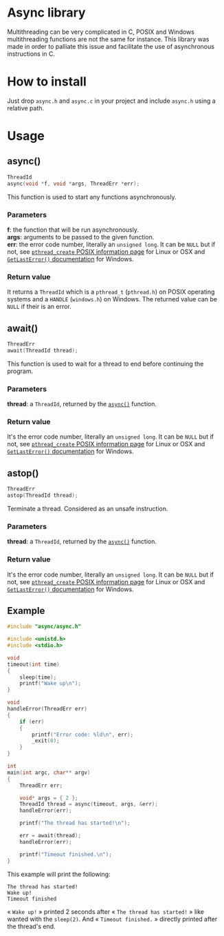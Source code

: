 # Async library
Multithreading can be very complicated in C, POSIX and Windows multithreading functions are not the same for instance.
This library was made in order to palliate this issue and facilitate the use of asynchronous instructions in C.


# How to install
Just drop `async.h` and `async.c` in your project and include `async.h` using a relative path.


# Usage
## async()
```c
ThreadId
async(void *f, void *args, ThreadErr *err);
```
This function is used to start any functions asynchronously. 

### Parameters
**f**: the function that will be run asynchronously.  
**args**: arguments to be passed to the given function.  
**err**: the error code number, literally an `unsigned long`. It can be `NULL` but if not, see [`pthread_create` POSIX information page](http://pubs.opengroup.org/onlinepubs/009695399/functions/pthread_create.html) for Linux or OSX and [`GetLastError()` documentation](https://msdn.microsoft.com/fr-fr/d852e148-985c-416f-a5a7-27b6914b45d4) for Windows.

### Return value
It returns a `ThreadId` which is a `pthread_t` (`pthread.h`) on POSIX operating systems and a `HANDLE` (`windows.h`) on Windows.
The returned value can be `NULL` if their is an error.


## await()
```c
ThreadErr
await(ThreadId thread);
```
This function is used to wait for a thread to end before continuing the program.

### Parameters
**thread**: a `ThreadId`, returned by the [`async()`](#async) function.

### Return value
It's the error code number, literally an `unsigned long`. It can be `NULL` but if not, see [`pthread_create` POSIX information page](http://pubs.opengroup.org/onlinepubs/009695399/functions/pthread_create.html) for Linux or OSX and [`GetLastError()` documentation](https://msdn.microsoft.com/fr-fr/d852e148-985c-416f-a5a7-27b6914b45d4) for Windows.


## astop()
```c
ThreadErr
astop(ThreadId thread);
```
Terminate a thread. Considered as an unsafe instruction.

### Parameters
**thread**: a `ThreadId`, returned by the [`async()`](#async) function.

### Return value
It's the error code number, literally an `unsigned long`. It can be `NULL` but if not, see [`pthread_create` POSIX information page](http://pubs.opengroup.org/onlinepubs/009695399/functions/pthread_create.html) for Linux or OSX and [`GetLastError()` documentation](https://msdn.microsoft.com/fr-fr/d852e148-985c-416f-a5a7-27b6914b45d4) for Windows.


## Example
```c
#include "async/async.h"

#include <unistd.h>
#include <stdio.h>

void
timeout(int time)
{
    sleep(time);
    printf("Wake up\n");
}

void
handleError(ThreadErr err)
{
    if (err)
    {
        printf("Error code: %ld\n", err);
        _exit(0);
    }
}

int
main(int argc, char** argv)
{
    ThreadErr err;

    void* args = { 2 };
    ThreadId thread = async(timeout, args, &err);
    handleError(err);

    printf("The thread has started!\n");

    err = await(thread);
    handleError(err);

    printf("Timeout finished.\n");
}
```

This example will print the following:
```
The thread has started!
Wake up!
Timeout finished
```
« `Wake up!` » printed 2 seconds after « `The thread has started!` » like wanted with the `sleep(2)`. And « `Timeout finished.` » directly printed after the thread's end.
